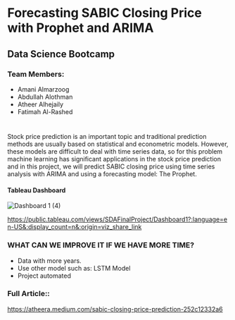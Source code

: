 
# Forecasting SABIC Closing Price with Prophet and ARIMA
## Data Science Bootcamp

### Team Members:
* Amani Almarzoog
* Abdullah Alothman
* Atheer Alhejaily
* Fatimah Al-Rashed
#

Stock price prediction is an important topic and traditional prediction methods are usually based on statistical and econometric models. However, these models are difficult to deal with time series data, so for this problem machine learning has significant applications in the stock price prediction and in this project, we will predict SABIC closing price using time series analysis with ARIMA and using a forecasting model: The Prophet.


#### Tableau Dashboard 

![Dashboard 1 (4)](https://user-images.githubusercontent.com/81245467/125212971-53f00c80-e2b9-11eb-9005-9cece45f20bd.png)

   https://public.tableau.com/views/SDAFinalProject/Dashboard1?:language=en-US&:display_count=n&:origin=viz_share_link
   
### WHAT CAN WE IMPROVE IT IF WE HAVE MORE TIME?
- Data with more years.
- Use other model such as: LSTM Model
- Project automated

  
### Full Article::
https://atheera.medium.com/sabic-closing-price-prediction-252c12332a6


